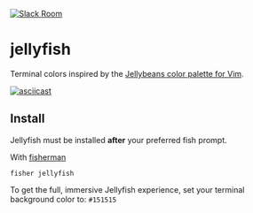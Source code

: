 [![Slack Room][slack-badge]][slack-link]

# jellyfish

Terminal colors inspired by the [Jellybeans color palette for Vim](https://github.com/nanotech/jellybeans.vim).

[![asciicast](https://asciinema.org/a/41180.png)](https://asciinema.org/a/41180)

## Install

Jellyfish must be installed **after** your preferred fish prompt.

With [fisherman]

```
fisher jellyfish
```

To get the full, immersive Jellyfish experience, set your terminal background
color to: `#151515`

[slack-link]: https://fisherman-wharf.herokuapp.com/
[slack-badge]: https://fisherman-wharf.herokuapp.com/badge.svg
[fisherman]: https://github.com/fisherman/fisherman
